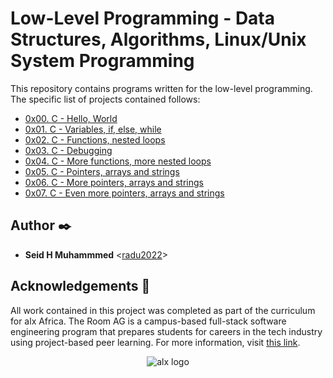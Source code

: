 # Low-Level Programming - Data Structures, Algorithms, Linux/Unix System Programming

This repository contains programs written for the low-level programming. The specific list of projects contained follows:

* [0x00. C - Hello, World](./0x00-hello_world)
* [0x01. C - Variables, if, else, while](./0x01-variables_if_else_while)
* [0x02. C - Functions, nested loops](./0x02-functions_nested_loops)
* [0x03. C - Debugging](./debugging)
* [0x04. C - More functions, more nested loops](./0x04-more_functions_nested_loops)
* [0x05. C - Pointers, arrays and strings](./0x05-pointers_arrays_strings)
* [0x06. C - More pointers, arrays and strings](./0x06-pointers_arrays_strings)
* [0x07. C - Even more pointers, arrays and strings](./0x07-pointers_arrays_strings)

## Author :black_nib:

* __Seid H Muhammmed__ <[radu2022](https://github.com/radu2022)>

## Acknowledgements :pray:

All work contained in this project was completed as part of the curriculum for
alx Africa. The Room AG is a campus-based full-stack software
engineering program that prepares students for careers in the tech industry
using project-based peer learning. For more information, visit
[this link](https://www.alxafrica.com/).

<p align="center">
  <img
    src="https://miro.medium.com/fit/c/176/176/1*E1LonYGC5Fx4QLY4W5SaVA.jpeg"
    alt="alx logo">
</p>